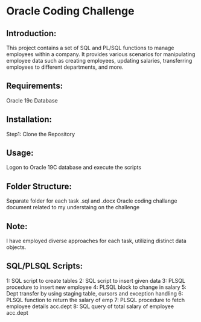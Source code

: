# Oracle Coding Challenge

## Introduction:

This project contains a set of SQL and PL/SQL functions to manage employees within a company. It provides various
scenarios for manipulating employee data such as creating employees, updating salaries, transferring employees
to different departments, and more.

## Requirements:

Oracle 19c Database

## Installation:

Step1: Clone the Repository

## Usage:

Logon to Oracle 19C database and execute the scripts

## Folder Structure:

Separate folder for each task
.sql and .docx
Oracle coding challange document related to my understaing on the challenge

## Note:

I have employed diverse approaches for each task, utilizing distinct data objects.

## SQL/PLSQL Scripts:

1: SQL script to create tables
2: SQL script to insert given data
3: PLSQL procedure to insert new employee
4: PLSQL block to change in salary
5: Dept transfer by using staging table, cursors and exception handling
6: PLSQL function to return the salary of emp
7: PLSQL procedure to fetch employee details acc.dept
8: SQL query of total salary of employee acc.dept

